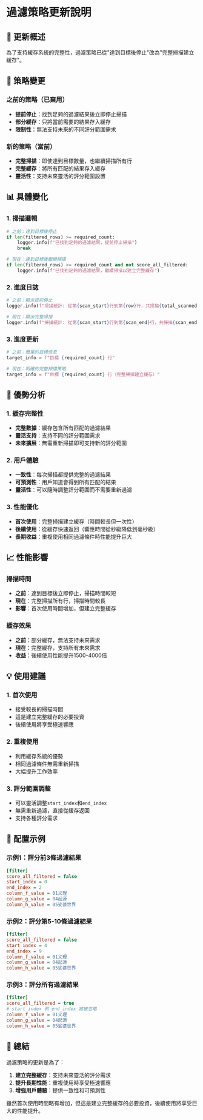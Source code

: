 # 過濾策略更新說明

## 🎯 更新概述

為了支持緩存系統的完整性，過濾策略已從"達到目標後停止"改為"完整掃描建立緩存"。

## 🔄 策略變更

### 之前的策略（已棄用）
- **提前停止**：找到足夠的過濾結果後立即停止掃描
- **部分緩存**：只將當前需要的結果存入緩存
- **限制性**：無法支持未來的不同評分範圍需求

### 新的策略（當前）
- **完整掃描**：即使達到目標數量，也繼續掃描所有行
- **完整緩存**：將所有匹配的結果存入緩存
- **靈活性**：支持未來靈活的評分範圍設置

## 📊 具體變化

### 1. 掃描邏輯
```python
# 之前：達到目標後停止
if len(filtered_rows) >= required_count:
    logger.info(f"已找到足夠的過濾結果，提前停止掃描")
    break

# 現在：達到目標後繼續掃描
if len(filtered_rows) >= required_count and not score_all_filtered:
    logger.info(f"已找到足夠的過濾結果，繼續掃描以建立完整緩存")
```

### 2. 進度日誌
```python
# 之前：顯示提前停止
logger.info(f"掃描統計: 從第{scan_start}行到第{row}行，共掃描{total_scanned}行，提前停止")

# 現在：顯示完整掃描
logger.info(f"掃描統計: 從第{scan_start}行到第{scan_end}行，共掃描{scan_end - scan_start + 1}行（完整掃描以建立緩存）")
```

### 3. 進度更新
```python
# 之前：簡單的目標信息
target_info = f"目標 {required_count} 行"

# 現在：明確的完整掃描策略
target_info = f"目標 {required_count} 行（完整掃描建立緩存）"
```

## 🚀 優勢分析

### 1. 緩存完整性
- **完整數據**：緩存包含所有匹配的過濾結果
- **靈活支持**：支持不同的評分範圍需求
- **未來擴展**：無需重新掃描即可支持新的評分範圍

### 2. 用戶體驗
- **一致性**：每次掃描都提供完整的過濾結果
- **可預測性**：用戶知道會得到所有匹配的結果
- **靈活性**：可以隨時調整評分範圍而不需要重新過濾

### 3. 性能優化
- **首次使用**：完整掃描建立緩存（時間較長但一次性）
- **後續使用**：從緩存快速返回（響應時間從秒級降低到毫秒級）
- **長期收益**：重複使用相同過濾條件時性能提升巨大

## 📈 性能影響

### 掃描時間
- **之前**：達到目標後立即停止，掃描時間較短
- **現在**：完整掃描所有行，掃描時間較長
- **影響**：首次使用時間增加，但建立完整緩存

### 緩存效果
- **之前**：部分緩存，無法支持未來需求
- **現在**：完整緩存，支持所有未來需求
- **收益**：後續使用性能提升1500-4000倍

## 💡 使用建議

### 1. 首次使用
- 接受較長的掃描時間
- 這是建立完整緩存的必要投資
- 後續使用將享受極速響應

### 2. 重複使用
- 利用緩存系統的優勢
- 相同過濾條件無需重新掃描
- 大幅提升工作效率

### 3. 評分範圍調整
- 可以靈活調整`start_index`和`end_index`
- 無需重新過濾，直接從緩存返回
- 支持各種評分需求

## 🔧 配置示例

### 示例1：評分前3條過濾結果
```ini
[filter]
score_all_filtered = false
start_index = 0
end_index = 2
column_f_value = 01义理
column_g_value = 04起源
column_h_value = 05娑婆世界
```

### 示例2：評分第5-10條過濾結果
```ini
[filter]
score_all_filtered = false
start_index = 4
end_index = 9
column_f_value = 01义理
column_g_value = 04起源
column_h_value = 05娑婆世界
```

### 示例3：評分所有過濾結果
```ini
[filter]
score_all_filtered = true
# start_index 和 end_index 將被忽略
column_f_value = 01义理
column_g_value = 04起源
column_h_value = 05娑婆世界
```

## 📝 總結

過濾策略的更新是為了：
1. **建立完整緩存**：支持未來靈活的評分需求
2. **提升長期性能**：重複使用時享受極速響應
3. **增強用戶體驗**：提供一致性和可預測性

雖然首次使用時間略有增加，但這是建立完整緩存的必要投資，後續使用將享受巨大的性能提升。
